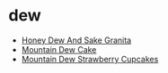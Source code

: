 # dew

 * [Honey Dew And Sake Granita](../../index/h/honey-dew-and-sake-granita-12376.json)
 * [Mountain Dew Cake](../../index/m/mountain-dew-cake.json)
 * [Mountain Dew Strawberry Cupcakes](../../index/m/mountain-dew-strawberry-cupcakes.json)
